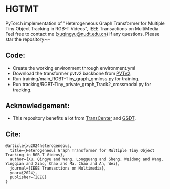 # HGTMT
PyTorch implementation of  "Heterogeneous Graph Transformer for Multiple Tiny Object Tracking in RGB-T Videos", IEEE Transactions on MultiMedia. Feel free to contact me (xuqingyu@nudt.edu.cn) if any questions. Please star the repository~~

## Code: 
 * Create the working environment through environment.yml
 * Download the transformer pvtv2 backbone from [PVTv2](https://github.com/whai362/PVT).
 * Run training/main_RGBT-Tiny_graph_gnnloss.py for training.
 * Run tracking/RGBT-Tiny_private_graph_Track2_crossmodal.py for tracking.
## Acknowledgement:
 * This repository benefits a lot from [TransCenter](https://github.com/yihongXU/TransCenter) and [GSDT](https://github.com/yongxinw/GSDT).
## Cite:
```
@article{xu2024heterogeneous,
  title={Heterogeneous Graph Transformer for Multiple Tiny Object Tracking in RGB-T Videos},
  author={Xu, Qingyu and Wang, Longguang and Sheng, Weidong and Wang, Yingqian and Xiao, Chao and Ma, Chao and An, Wei},
  journal={IEEE Transactions on Multimedia},
  year={2024},
  publisher={IEEE}
}
```
